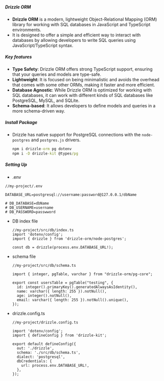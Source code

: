 ##### Drizzle ORM

-  **Drizzle ORM** is a modern, lightweight Object-Relational Mapping (ORM) library for working with SQL databases in JavaScript and TypeScript environments. 
- It is designed to offer a simple and efficient way to interact with databases by allowing developers to write SQL queries using JavaScript/TypeScript syntax.





##### Key features

- **Type Safety**: Drizzle ORM offers strong TypeScript support, ensuring that your queries and models are type-safe.
- **Lightweight**: It is focused on being minimalistic and avoids the overhead that comes with some other ORMs, making it faster and more efficient.
- **Database Agnostic**: While Drizzle ORM is optimized for working with SQL databases, it can work with different kinds of SQL databases like PostgreSQL, MySQL, and SQLite.
- **Schema-based**: It allows developers to define models and queries in a more schema-driven way.





##### Install  Package

- Drizzle has native support for PostgreSQL connections with the `node-postgres` and `postgres.js` drivers.

  ```cmd
  npm i drizzle-orm pg dotenv
  npm i -D drizzle-kit @types/pg
  ```

  

##### Setting Up

-  .env 

  ```
  //my-project/.env
  
  DATABASE_URL=postgresql://username:password@127.0.0.1/dbName
  
  # DB_DATABASE=dbName
  # DB_USERNAME=username
  # DB_PASSWORD=passwword
  ```

- DB index file

  ```
  //my-project/src/db/index.ts
  import 'dotenv/config';
  import { drizzle } from 'drizzle-orm/node-postgres';
  
  const db = drizzle(process.env.DATABASE_URL!);
  
  ```

- schema file

  ```
  //my-project/src/db/schema.ts
  
  import { integer, pgTable, varchar } from "drizzle-orm/pg-core";
  
  export const usersTable = pgTable("testing", {
    id: integer().primaryKey().generatedAlwaysAsIdentity(),
    name: varchar({ length: 255 }).notNull(),
    age: integer().notNull(),
    email: varchar({ length: 255 }).notNull().unique(),
  });
  
  ```

- drizzle.config.ts

  ```
  //my-project/drizzle.config.ts
  
  import 'dotenv/config';
  import { defineConfig } from 'drizzle-kit';
  
  export default defineConfig({
    out: './drizzle',
    schema: './src/db/schema.ts',
    dialect: 'postgresql',
    dbCredentials: {
      url: process.env.DATABASE_URL!,
    },
  });
  ```

  






